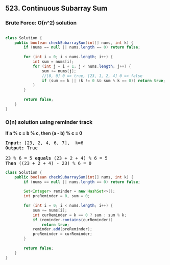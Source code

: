 ## 523. Continuous Subarray Sum

### Brute Force: O(n^2) solution

```java

class Solution {
    public boolean checkSubarraySum(int[] nums, int k) {
        if (nums == null || nums.length == 0) return false; 
        
        for (int i = 0; i < nums.length; i++) {
            int sum = nums[i];
            for (int j = i + 1; j < nums.length; j++) {
                sum += nums[j];                
                //[0, 0] 0 => true, [23, 1, 2, 4] 0 => false
                if (sum == k || (k != 0 && sum % k == 0)) return true;
            }
        }
        
        return false;
    }
}
```

### O(n) solution using reminder track 

**If a % c = b % c, then (a - b) % c = 0**
<pre>
<b>Input:</b> [23, 2, 4, 6, 7],  k=6
<b>Output:</b> True

23 % 6 = 5 <b>equals</b> (23 + 2 + 4) % 6 = 5
<b>Then</b> ((23 + 2 + 4) - 23) % 6 = 0
</pre>

```java
class Solution {
    public boolean checkSubarraySum(int[] nums, int k) {
        if (nums == null || nums.length == 0) return false;
        
        Set<Integer> reminder = new HashSet<>();
        int preReminder = 0, sum = 0;
        
        for (int i = 0; i < nums.length; i++) {
            sum += nums[i];
            int curReminder = k == 0 ? sum : sum % k;
            if (reminder.contains(curReminder)) 
                return true;
            reminder.add(preReminder);
            preReminder = curReminder;                
        }
        
        return false;
    }
}
```
